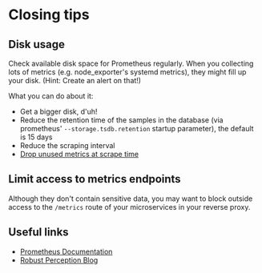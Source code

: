 # Closing tips

## Disk usage

Check available disk space for Prometheus regularly. When you collecting lots of metrics (e.g. node_exporter's systemd metrics), they might fill up your disk. (Hint: Create an alert on that!)

What you can do about it:

- Get a bigger disk, d'uh!
- Reduce the retention time of the samples in the database (via prometheus' `--storage.tsdb.retention` startup parameter), the default is 15 days
- Reduce the scraping interval
- [Drop unused metrics at scrape time](https://www.robustperception.io/dropping-metrics-at-scrape-time-with-prometheus/)


## Limit access to metrics endpoints

Although they don't contain sensitive data, you may want to block outside access to the `/metrics` route of your microservices in your reverse proxy.


## Useful links

- [Prometheus Documentation](https://prometheus.io/docs/)
- [Robust Perception Blog](https://www.robustperception.io/tag/prometheus/)
